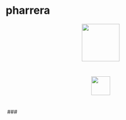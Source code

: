 # pharrera
<div align="center">
  <img height="100" src="https://stryvemarketing.com/wp-content/uploads/2016/04/welcome.gif"  />
</div>

###


<br clear="both">

<div align="center">
  <img height="50" src="https://web.archive.org/web/20090903025330/http://geocities.com/sagun_0204/computer002.gif"  />
</div>

<img height="50" srx="https://img1.picmix.com/output/stamp/normal/8/3/4/2/2432438_48352.gif"  />
###
